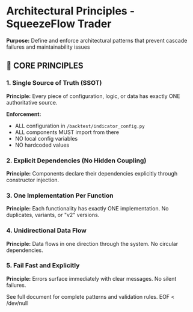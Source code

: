 # Architectural Principles - SqueezeFlow Trader

**Purpose:** Define and enforce architectural patterns that prevent cascade failures and maintainability issues

## 🎯 CORE PRINCIPLES

### 1. Single Source of Truth (SSOT)
**Principle:** Every piece of configuration, logic, or data has exactly ONE authoritative source.

**Enforcement:**
- ALL configuration in `/backtest/indicator_config.py`
- ALL components MUST import from there
- NO local config variables
- NO hardcoded values

### 2. Explicit Dependencies (No Hidden Coupling)
**Principle:** Components declare their dependencies explicitly through constructor injection.

### 3. One Implementation Per Function
**Principle:** Each functionality has exactly ONE implementation. No duplicates, variants, or "v2" versions.

### 4. Unidirectional Data Flow
**Principle:** Data flows in one direction through the system. No circular dependencies.

### 5. Fail Fast and Explicitly
**Principle:** Errors surface immediately with clear messages. No silent failures.

See full document for complete patterns and validation rules.
EOF < /dev/null